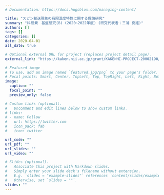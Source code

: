 ```yaml
---
# Documentation: https://docs.hugoblox.com/managing-content/

title: "スピン輸送現象の有限温度特性に関する理論研究"
summary: "科研費　基盤研究(B) (2020~2022年度) (研究代表者：三浦 良雄)"
authors: []
tags: []
categories: []
date: 2020-04-01
all_date: true

# Optional external URL for project (replaces project detail page).
external_link: "https://kaken.nii.ac.jp/grant/KAKENHI-PROJECT-20H02190/"

# Featured image
# To use, add an image named `featured.jpg/png` to your page's folder.
# Focal points: Smart, Center, TopLeft, Top, TopRight, Left, Right, BottomLeft, Bottom, BottomRight.
image:
  caption: ""
  focal_point: ""
  preview_only: false

# Custom links (optional).
#   Uncomment and edit lines below to show custom links.
# links:
# - name: Follow
#   url: https://twitter.com
#   icon_pack: fab
#   icon: twitter

url_code: ""
url_pdf: ""
url_slides: ""
url_video: ""

# Slides (optional).
#   Associate this project with Markdown slides.
#   Simply enter your slide deck's filename without extension.
#   E.g. `slides = "example-slides"` references `content/slides/example-slides.md`.
#   Otherwise, set `slides = ""`.
slides: ""
---
```

